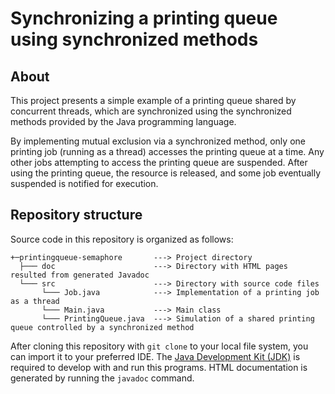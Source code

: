 # Synchronizing a printing queue using synchronized methods #

## About
This project presents a simple example of a printing queue shared by concurrent threads, which are synchronized using the synchronized methods provided by the Java programming language.

By implementing mutual exclusion via a synchronized method, only one printing job (running as a thread) accesses the printing queue at a time. Any other jobs attempting to access the printing queue are suspended. After using the printing queue, the resource is released, and some job eventually suspended is notified for execution.

## Repository structure
Source code in this repository is organized as follows:

```
+─printingqueue-semaphore       ---> Project directory
  ├─── doc                      ---> Directory with HTML pages resulted from generated Javadoc
  └─── src                      ---> Directory with source code files
       └─── Job.java            ---> Implementation of a printing job as a thread
       └─── Main.java           ---> Main class
       └─── PrintingQueue.java  ---> Simulation of a shared printing queue controlled by a synchronized method
```

After cloning this repository with `git clone` to your local file system, you can import it to your preferred IDE. The [Java Development Kit (JDK)](https://www.oracle.com/java/technologies/downloads/) is required to develop with and run
 this programs. HTML documentation is generated by running the `javadoc` command.
